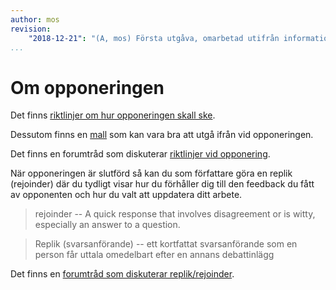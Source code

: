 ```yaml
---
author: mos
revision:
    "2018-12-21": "(A, mos) Första utgåva, omarbetad utifrån information i forumet."
...
```

Om opponeringen
=======================

Det finns [riktlinjer om hur opponeringen skall ske](https://drive.google.com/file/d/0ByJ-Zb8R9RVmcGdsak5EQ2R2eEJPX0YtTzhpdGNHYmJhUUZV/view?usp=sharing&resourcekey=0-El9DnnOqRHK2vau9w3EBig).

Dessutom finns en [mall](https://docs.google.com/document/d/1mL0ecStktQKtNNfhFlueQKFfCC5aBHmObUBXuKnyn3M/edit?usp=sharing) som kan vara bra att utgå ifrån vid opponeringen.

Det finns en forumtråd som diskuterar [riktlinjer vid opponering](t/7420).

När opponeringen är slutförd så kan du som författare göra en replik (rejoinder) där du tydligt visar hur du förhåller dig till den feedback du fått av opponenten och hur du valt att uppdatera ditt arbete.

> rejoinder -- A quick response that involves disagreement or is witty, especially an answer to a question.

> Replik (svarsanförande) -- ett kortfattat svarsanförande som en person får uttala omedelbart efter en annans debattinlägg

Det finns en [forumtråd som diskuterar replik/rejoinder](t/7486).
